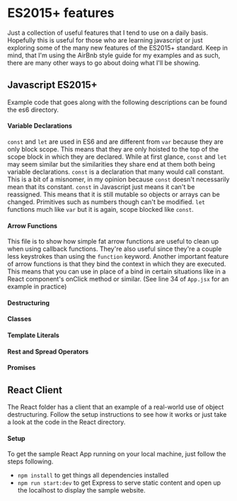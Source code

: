 # ES2015+ features
Just a collection of useful features that I tend to use on a daily basis. Hopefully this is useful
for those who are learning javascript or just exploring some of the many new features of the ES2015+
standard. Keep in mind, that I'm using the AirBnb style guide for my examples and as such, there are
many other ways to go about doing what I'll be showing.

## Javascript ES2015+
Example code that goes along with the following descriptions can be found the es6 directory.

#### Variable Declarations
`const` and `let` are used in ES6 and are different from `var` because they are only block scope.
This means that they are only hoisted to the top of the scope block in which they are declared.
While at first glance, `const` and `let` may seem similar but the similarities they share end at
them both being variable declarations. `const` is a declaration that many would call constant. This
is a bit of a misnomer, in my opinion because `const` doesn't necessarily mean that its constant.
`const` in Javascript just means it can't be reassigned. This means that it is still mutable so
objects or arrays can be changed. Primitives such as numbers though can't be modified. `let`
functions much like `var` but it is again, scope blocked like `const`.

#### Arrow Functions
This file is to show how simple fat arrow functions are useful to clean up when using callback
functions. They're also useful since they're a couple less keystrokes than using the `function`
keyword. Another important feature of arrow functions is that they bind the context in which they
are executed. This means that you can use in place of a bind in certain situations like in a React
component's onClick method or similar. (See line 34 of `App.jsx` for an example in practice)

#### Destructuring


#### Classes

#### Template Literals

#### Rest and Spread Operators

#### Promises

## React Client
The React folder has a client that an example of a real-world use of object destructuring. Follow
the setup instructions to see how it works or just take a look at the code in the React directory.

#### Setup
To get the sample React App running on your local machine, just follow the steps following.

- `npm install` to get things all dependencies installed
- `npm run start:dev` to get Express to serve static content and open up the localhost to display
the sample website.
